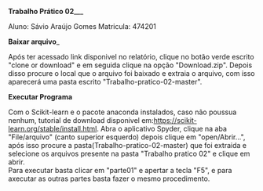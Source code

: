 ____Trabalho Prático 02_______

Aluno: Sávio Araújo Gomes
Matricula: 474201

______Baixar arquivo_______

Após ter acessado link disponivel no relatório, clique no botão verde escrito "clone or download" e em seguida clique na opção "Download.zip".
Depois disso procure o local que o arquivo foi baixado e extraia o arquivo, com isso aparecerá uma pasta escrito "Trabalho-pratico-02-master".

______Executar Programa______

Com o Scikit-learn e o pacote anaconda instalados, caso não poussua nenhum, tutorial de download disponivel em:https://scikit-learn.org/stable/install.html.
Abra o aplicativo Spyder, clique na aba "File/arquivo" (canto superior esquerdo) depois clique em "open/Abrir...", após isso procure a pasta(Trabalho-pratico-02-master) que foi extraida e selecione os arquivos presente na pasta "Trabalho pratico 02" e clique em abrir.  
Para executar basta clicar em "parte01" e apertar a tecla "F5", e para axecutar as outras partes basta fazer o mesmo procedimento.

